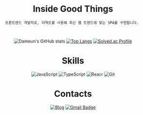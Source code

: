 



<div align="center">
  
  # Inside Good Things 
    프론트엔드 개발자로, 리액트를 사용해 최신 웹 트렌드에 맞는 SPA를 구현합니다. 
  
  <br>
  
  

  <p>

![Dameun's GitHub stats](https://github-readme-stats.vercel.app/api?username=Inside-eun&show_icons=true&theme=radical) [![Top Langs](https://github-readme-stats.vercel.app/api/top-langs/?username=Inside-eun&layout=compact)](https://github.com/Inside-eun/github-readme-stats)
[![Solved.ac Profile](http://mazassumnida.wtf/api/v2/generate_badge?boj=dameun0808)](https://solved.ac/dameun0808/)

# Skills
![JavaScript](https://img.shields.io/badge/JavaScript-F7DF1E.svg?&style=for-the-badge&logo=JavaScript&logoColor=white)
![TypeScript](https://img.shields.io/badge/TypeScript-3178C6.svg?&style=for-the-badge&logo=TypeScript&logoColor=white)  ![Reacr](https://img.shields.io/badge/React-61DAFB.svg?&style=for-the-badge&logo=React&logoColor=white)
  ![Git](https://img.shields.io/badge/Git-F05032.svg?&style=for-the-badge&logo=Git&logoColor=white)

  # Contacts
[![Blog](http://img.shields.io/badge/-Tech%20blog-black?style=flat-square&logo=Naver&link=https://blog.naver.com/dsilver0818/)](https://blog.naver.com/dsilver0818/)
[![Gmail Badge](https://img.shields.io/badge/Gmail-d14836?style=flat-square&logo=Gmail&logoColor=white&link=mailto:dameun0808@gmail.com)](mailto:dameun0808@gmail.com)


</div>

